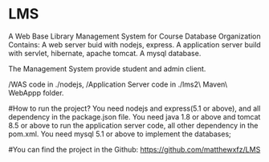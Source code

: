 # LMS
A Web Base Library Management System for Course Database Organization
Contains:
A web server buid with nodejs, express.
A application server build with servlet, hibernate, apache tomcat.
A mysql database.

The Management System provide student and admin client.

/WAS code in ./nodejs, 
/Application Server code in ./lms2\ Maven\ WebAppp folder.


#How to run the project?
You need nodejs and express(5.1 or above), and all dependency in the package.json file.
You need java 1.8 or above and tomcat 8.5 or above to run the application server code, all other dependency in the pom.xml.
You need mysql 5.1 or above to implement the databases;

#You can find the project in the Github: https://github.com/matthewxfz/LMS

